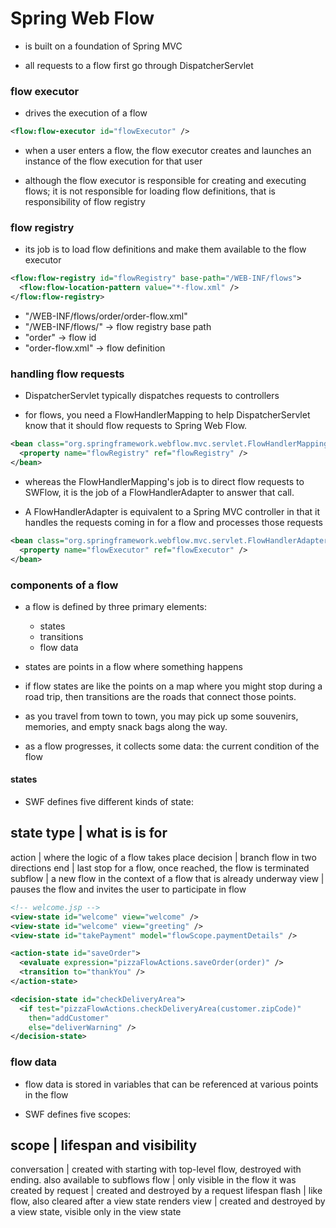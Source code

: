 # Spring Web Flow

- is built on a foundation of Spring MVC

- all requests to a flow first go through DispatcherServlet

### flow executor

- drives the execution of a flow


```xml
<flow:flow-executor id="flowExecutor" />
```

- when a user enters a flow, the flow executor creates and launches an instance
  of the flow execution for that user

- although the flow executor is responsible for creating and executing flows; it
  is not responsible for loading flow definitions, that is responsibility of flow registry

### flow registry

- its job is to load flow definitions and make them available to the flow executor

```xml
<flow:flow-registry id="flowRegistry" base-path="/WEB-INF/flows">
  <flow:flow-location-pattern value="*-flow.xml" />
</flow:flow-registry>
```

- "/WEB-INF/flows/order/order-flow.xml"
- "/WEB-INF/flows/" -> flow registry base path
- "order" -> flow id
- "order-flow.xml" -> flow definition

### handling flow requests

- DispatcherServlet typically dispatches requests to controllers

- for flows, you need a FlowHandlerMapping to help DispatcherServlet know that
  it should flow requests to Spring Web Flow.

```xml
<bean class="org.springframework.webflow.mvc.servlet.FlowHandlerMapping">
  <property name="flowRegistry" ref="flowRegistry" />
</bean>
```

- whereas the FlowHandlerMapping's job is to direct flow requests to SWFlow, it
  is the job of a FlowHandlerAdapter to answer that call.

- A FlowHandlerAdapter is equivalent to a Spring MVC controller in that it
  handles the requests coming in for a flow and processes those requests

```xml
<bean class="org.springframework.webflow.mvc.servlet.FlowHandlerAdapter">
  <property name="flowExecutor" ref="flowExecutor" />
</bean>
```

### components of a flow

- a flow is defined by three primary elements:
  - states
  - transitions
  - flow data

- states are points in a flow where something happens

- if flow states are like the points on a map where you might stop during a road
  trip, then transitions are the roads that connect those points.

- as you travel from town to town, you may pick up some souvenirs, memories, and
  empty snack bags along the way.

- as a flow progresses, it collects some data: the current condition of the flow

#### states

- SWF defines five different kinds of state:

state type        | what is is for
-------------------------------------------------
action            | where the logic of a flow takes place
decision          | branch flow in two directions
end               | last stop for a flow, once reached, the flow is terminated
subflow           | a new flow in the context of a flow that is already underway
view              | pauses the flow and invites the user to participate in flow

```xml
<!-- welcome.jsp -->
<view-state id="welcome" view="welcome" />
<view-state id="welcome" view="greeting" />
<view-state id="takePayment" model="flowScope.paymentDetails" />

<action-state id="saveOrder">
  <evaluate expression="pizzaFlowActions.saveOrder(order)" />
  <transition to="thankYou" />
</action-state>

<decision-state id="checkDeliveryArea">
  <if test="pizzaFlowActions.checkDeliveryArea(customer.zipCode)"
    then="addCustomer"
    else="deliverWarning" />
</decision-state>
```

### flow data

- flow data is stored in variables that can be referenced at various points in the flow

- SWF defines five scopes:

scope        | lifespan and visibility
--------------------------------------------------
conversation | created with starting with top-level flow, destroyed with ending.  also available to subflows
flow         | only visible in the flow it was created by
request      | created and destroyed by a request lifespan
flash        | like flow, also cleared after a view state renders
view         | created and destroyed by a view state, visible only in the view state

